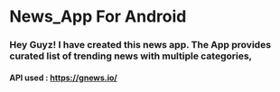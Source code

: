 # News_App For Android

### Hey Guyz! I have created this news app. The App provides curated list of trending news with multiple categories, 

#### API used : https://gnews.io/
